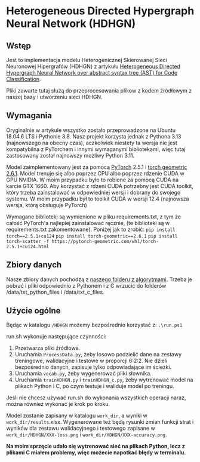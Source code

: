 # Heterogeneous Directed Hypergraph Neural Network (HDHGN)

## Wstęp

Jest to implementacja modelu Heterogenicznej Skierowanej Sieci Neuronowej Hipergrafów (HDHGN) z artykułu [Heterogeneous Directed Hypergraph Neural Network over abstract syntax tree (AST) for Code Classification](https://doi.org/10.18293/SEKE2023-136).

Pliki zawarte tutaj służą do przeprocesowania plikow z kodem źródłowym z naszej bazy i utworzeniu sieci HDHGN.

## Wymagania

Oryginalnie w artykule wszystko zostało przeprowadzone na Ubuntu 18.04.6 LTS i Pythonie 3.8.
Nasz projekt korzysta jednak z Pythona 3.13 (najnowszego na obecny czas), aczkolwiek niestety ta wersja nie jest kompatybilna z PyTorchem i innymi wymaganymi bibliotekami, więc tutaj zastosowany został najnowszy możliwy Python 3.11.

Model zaimplementowany jest za pomocą [PyTorch](https://pytorch.org/docs/2.5/) 2.5.1 i [torch geometric 2.6.1](https://pytorch-geometric.readthedocs.io/en/2.6.1/index.html). Model trenuje się albo poprzez CPU albo poprzez rdzenie CUDA w GPU NVIDIA. W moim przypadku było to robione za pomocą CUDA na karcie GTX 1660.
Aby korzystać z rdzeni CUDA potrzebny jest CUDA toolkit, który trzeba zainstalować w odpowiedniej wersji i dobrany do swojego systemu. W moim przypadku był to toolkit CUDA w wersji 12.4 (najnowsza wersja, którą obsługuje PyTorch)

Wymagane biblioteki są wymienione w pliku requirements.txt, z tym że całość PyTorch'a najlepiej zainstalować ręcznie, (te biblioteki są w requirements.txt zakomentowane). Poniżej jak to zrobić:
`pip install torch==2.5.1+cu124`
`pip install torch-geometric==2.6.1`
`pip install torch-scatter -f https://pytorch-geometric.com/whl/torch-2.5.1+cu124.html`

## Zbiory danych

Nasze zbiory danych pochodzą z [naszego folderu z algorytmami](https://drive.google.com/drive/folders/1xPyS70uPEFWSz7teoBGzQTof4sTWfsff). Trzeba je pobrać i pliki odpowiednio z Pythonem i z C wrzucić do folderów /data/txt_python_files i /data/txt_c_files.

## Użycie ogólne

Będąc w katalogu `/HDHGN` możemy bezpośrednio korzystać z:
`.\run.ps1`

run.sh wykonuje następujące czynności:

1. Przetwarza pliki źródłowe.
2. Uruchamia `ProcessData.py`, żeby losowo podzielić dane na zestawy treningowe, walidacyjne i testowe w proporcji 6:2:2. Nie dzieli bezpośrednio danych, zapisuje tylko odpowiadające im ścieżki.
3. Uruchamia `vocab.py`, żeby wygenerować pliki słownika.
4. Uruchamia `trainHDHGN.py` i `trainHDHGN_c.py`, żeby wytrenować model na plikach Python i C, po czym testuje i waliduje model po treningu.

Jeśli nie chcesz używać run.sh do wykonania wszystkich operacji naraz, można również wykonać je krok po kroku.

Model zostanie zapisany w katalogu `work_dir`, a wyniki w `work_dir/results`.xlsx. Wygenerowane też będą rysunki zmian funkcji strat i wyników dla zestawu walidacyjnego i testowego zapisane w `work_dir/HDHGN/XXX-loss.png` i `work_dir/HDHGN/XXX-accuracy.png`.

**Na moim sprzęcie udało się wytrenować sieć na plikach Python, lecz z plikami C miałem problemy, więc możecie napotkać błędy w terminalu.**
